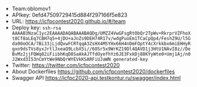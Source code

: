 * Team:oblomov1
* APIkey: 0efd47509729415d884f297166f5e823
* URL: https://icfpcontest2020.github.io/#/team
* Deploy key: `ssh-rsa AAAAB3NzaC1yc2EAAAADAQABAAABAQDg/UMZZ4VwGFsgRtObQr2TpWv+RkrprVZFhoXt8Cf8aLEq7CBH7q5+4jDU+aJnZs9DEH74R17v/wdgPuoEm1TCaCpQp4/FeshZ9U/l5Gda90oOCA/7Bi33jLjdQxwFCRTqqA3ZsHX4MSYHx66H4nDmFOptY4cXrkkbx6miEHHyRgxn9dsTVs8yxJrtlJxeaQ9LcbX5i//6OSr5x9WrKZ19Dl4QAVD1j3HtU1NAvI8z//DeBvMz2jjFQWq82iFiibhKqD8SaAkAJTfdOyefhYz6JE3FxkDj88KYyWte0+Umj1Aj/n0J2Wxd3I53nCmYtWe9NbQrWYEVkKSARFiUJaWN generated-key`
* Twitter: https://twitter.com/icfpcontest2020
* About Dockerfiles https://github.com/icfpcontest2020/dockerfiles
* Swagger API https://icfpc2020-api.testkontur.ru/swagger/index.html
